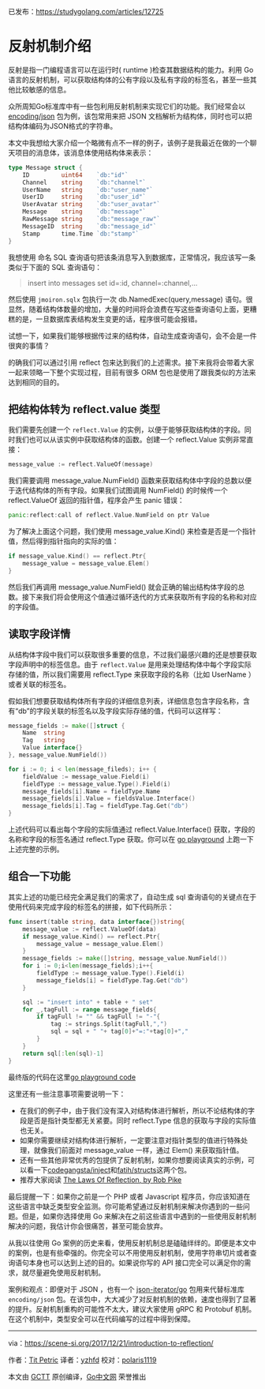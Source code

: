 已发布：https://studygolang.com/articles/12725

# 反射机制介绍

反射是指一门编程语言可以在运行时( runtime )检查其数据结构的能力。利用 Go 语言的反射机制，可以获取结构体的公有字段以及私有字段的标签名，甚至一些其他比较敏感的信息。

众所周知Go标准库中有一些包利用反射机制来实现它们的功能。我们经常会以  [encoding/json](https://golang.org/pkg/encoding/json/) 包为例，该包常用来把 JSON 文档解析为结构体，同时也可以把结构体编码为JSON格式的字符串。

本文中我想给大家介绍一个略微有点不一样的例子，该例子是我最近在做的一个聊天项目的消息体，该消息体使用结构体来表示：

```go
type Message struct {
	ID         uint64    `db:"id"`
	Channel    string    `db:"channel"`
	UserName   string    `db:"user_name"`
	UserID     string    `db:"user_id"`
	UserAvatar string    `db:"user_avatar"`
	Message    string    `db:"message"`
	RawMessage string    `db:"message_raw"`
	MessageID  string    `db:"message_id"`
	Stamp      time.Time `db:"stamp"`
}
```

我想使用 命名 SQL 查询语句把该条消息写入到数据库，正常情况，我应该写一条类似于下面的 SQL 查询语句：

> insert into messages set id=:id, channel=:channel,...

然后使用 `jmoiron.sqlx` 包执行一次 db.NamedExec(query,message) 语句。很显然，随着结构体数量的增加，大量的时间将会浪费在写这些查询语句上面，更糟糕的是，一旦数据库表结构发生变更的话，程序很可能会报错。

试想一下，如果我们能够根据传过来的结构体，自动生成查询语句，会不会是一件很爽的事情？

的确我们可以通过引用 reflect 包来达到我们的上述需求。接下来我将会带着大家一起来领略一下整个实现过程，目前有很多 ORM 包也是使用了跟我类似的方法来达到相同的目的。

## 把结构体转为 reflect.value 类型

我们需要先创建一个 `reflect.Value` 的实例，以便于能够获取结构体的字段。同时我们也可以从该实例中获取结构体的函数。创建一个 reflect.Value 实例非常直接：

```go
message_value := reflect.ValueOf(message)
```

我们需要调用 message_value.NumField() 函数来获取结构体中字段的总数以便于迭代结构体的所有字段。如果我们试图调用 NumField() 的时候传一个 reflect.ValueOf 返回的指针值，程序会产生 panic 错误：

```go
panic:reflect:call of reflect.Value.NumField on ptr Value
```

为了解决上面这个问题，我们使用 message_value.Kind() 来检查是否是一个指针值，然后得到指针指向的实际的值：

```go
if message_value.Kind() == reflect.Ptr{
	message_value = message_value.Elem()
}
```

然后我们再调用 message_value.NumField() 就会正确的输出结构体字段的总数。接下来我们将会使用这个值通过循环迭代的方式来获取所有字段的名称和对应的字段值。

## 读取字段详情

从结构体字段中我们可以获取很多重要的信息，不过我们最感兴趣的还是想要获取字段声明中的标签信息。由于 `reflect.Value` 是用来处理结构体中每个字段实际存储的值，所以我们需要用 reflect.Type 来获取字段的名称（比如 UserName ）或者关联的标签名。

假如我们想要获取结构体所有字段的详细信息列表，详细信息包含字段名称，含有“db”的字段关联的标签名以及字段实际存储的值，代码可以这样写：

```go
message_fields := make([]struct {
	Name  string
	Tag   string
	Value interface{}
}, message_value.NumField())

for i := 0; i < len(message_fileds); i++ {
	fieldValue := message_value.Field(i)
	fieldType := message_value.Type().Field(i)
	message_fields[i].Name = fieldType.Name
	message_fields[i].Value = fieldsValue.Interface()
	message_fields[i].Tag = fieldType.Tag.Get("db")
}
```

上述代码可以看出每个字段的实际值通过 reflect.Value.Interface() 获取，字段的名称和字段的标签名通过 reflect.Type 获取。你可以在 [go playground](https://play.golang.org/p/Bu0J-jlsLB7) 上跑一下上述完整的示例。

## 组合一下功能

其实上述的功能已经完全满足我们的需求了，自动生成 sql 查询语句的关键点在于使用代码来完成字段的标签名的拼接，如下代码所示：

```go
func insert(table string, data interface{})string{
	message_value := reflect.ValueOf(data)
	if message_value.Kind() == reflect.Ptr{
		message_value = message_value.Elem()
	}
	message_fields := make([]string, message_value.NumField())
	for i := 0;i<len(message_fields);i++{
		fieldType := message_value.Type().Field(i)
		message_fields[i] = fieldType.Tag.Get("db")
	}

	sql := "insert into" + table + " set"
	for _,tagFull := range message_fields{
		if tagFull != "" && tagFull != "-"{
			tag := strings.Split(tagFull,",")
			sql = sql + " "+ tag[0]+"=:"+tag[0]+","
		}
	}
	return sql[:len(sql)-1]
}
```

最终版的代码在这里[go playground code](https://play.golang.org/p/KcuTIWa3S1F)

这里还有一些注意事项需要说明一下：

* 在我们的例子中，由于我们没有深入对结构体进行解析，所以不论结构体的字段是否是指针类型都无关紧要。同时 reflect.Type 信息的获取与字段的实际值也无关。
* 如果你需要继续对结构体进行解析，一定要注意对指针类型的值进行特殊处理，就像我们前面对 message_value 一样，通过 Elem() 来获取指针值。
* 还有一些其他非常优秀的包提供了反射机制，如果你想要阅读真实的示例，可以看一下[codegangsta/inject](https://github.com/codegangsta/inject)和[fatih/structs](https://github.com/fatih/structs)这两个包。
* 推荐大家阅读 [The Laws Of Reflection, by Rob Pike](https://blog.golang.org/laws-of-reflection)

最后提醒一下：如果你之前是一个 PHP 或者 Javascript 程序员，你应该知道在这些语言中缺乏类型安全监测。你可能希望通过反射机制来解决你遇到的一些问题。但是，如果你选择使用 Go 来解决在之前这些语言中遇到的一些使用反射机制解决的问题，我估计你会很痛苦，甚至可能会放弃。

从我以往使用 Go 案例的历史来看，使用反射机制总是磕磕绊绊的。即便是本文中的案例，也是有些牵强的。你完全可以不用使用反射机制，使用字符串切片或者查询语句本身也可以达到上述的目的。如果说你写的 API 接口完全可以满足你的需求，就尽量避免使用反射机制。

案例和观点：即便对于 JSON ，也有一个 [json-iterator/go](https://github.com/json-iterator/go) 包用来代替标准库 `encoding/json` 包。在该包中，大大减少了对反射机制的依赖，速度也得到了显著的提升。反射机制重构的可能性不太大，建议大家使用 gRPC 和 Protobuf 机制。在这个机制中，类型安全可以在代码编写的过程中得到保障。

---

via：https://scene-si.org/2017/12/21/introduction-to-reflection/

作者：[Tit Petric](https://scene-si.org)
译者：[yzhfd](https://github.com/yzhfd)
校对：[polaris1119](https://github.com/polaris1119)

本文由 [GCTT](https://github.com/studygolang/GCTT) 原创编译，[Go中文网](https://studygolang.com/) 荣誉推出
